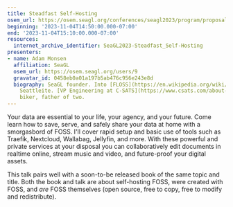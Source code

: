 ```yaml
---
title: Steadfast Self-Hosting
osem_url: https://osem.seagl.org/conferences/seagl2023/program/proposals/934
beginning: '2023-11-04T14:50:00.000-07:00'
end: '2023-11-04T15:10:00.000-07:00'
resources:
  internet_archive_identifier: SeaGL2023-Steadfast_Self-Hosting
presenters:
- name: Adam Monsen
  affiliation: SeaGL
  osem_url: https://osem.seagl.org/users/9
  gravatar_id: 0458eb0a01a197b5ab476c956e243e8d
  biography: SeaGL founder. Into [FLOSS](https://en.wikipedia.org/wiki/Free_and_open-source_software).
    Seattleite. [VP Engineering at C-SATS](https://www.csats.com/about-us). Baker,
    biker, father of two.
---
```


Your data are essential to your life, your agency, and your future. Come learn how to save, serve, and safely share your data at home with a smorgasbord of FOSS. I'll cover rapid setup and basic use of tools such as Traefik, Nextcloud, Wallabag, Jellyfin, and more. With these powerful and private services at your disposal you can collaboratively edit documents in realtime online, stream music and video, and future-proof your digital assets.

This talk pairs well with a soon-to-be released book of the same topic and title. Both the book and talk are about self-hosting FOSS, were created with FOSS, and *are* FOSS themselves (open source, free to copy, free to modify and redistribute).

